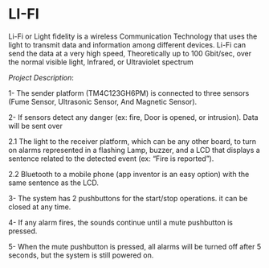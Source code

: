 # LI-FI
Li-Fi or Light fidelity is a wireless Communication Technology that uses the  light to transmit data and information among different devices. Li-Fi can send  the data at a very high speed, Theoretically up to 100 Gbit/sec, over the normal  visible light, Infrared, or Ultraviolet spectrum

*Project Description*:

1- The sender platform (TM4C123GH6PM) is connected to three sensors 
(Fume Sensor, Ultrasonic Sensor, And Magnetic Sensor).

2- If sensors detect any danger (ex: fire, Door is opened, or intrusion). Data 
will be sent over

2.1 The light to the receiver platform, which can be any other board,
to turn on alarms represented in a flashing Lamp, buzzer, and a 
LCD that displays a sentence related to the detected event (ex: 
“Fire is reported”).

2.2 Bluetooth to a mobile phone (app inventor is an easy option)
with the same sentence as the LCD.

3- The system has 2 pushbuttons for the start/stop operations. it can be 
closed at any time.

4- If any alarm fires, the sounds continue until a mute pushbutton is 
pressed.

5- When the mute pushbutton is pressed, all alarms will be turned off after 
5 seconds, but the system is still powered on.
